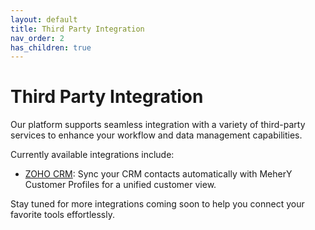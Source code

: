 ```yaml
---
layout: default
title: Third Party Integration
nav_order: 2
has_children: true
---
```

# Third Party Integration

Our platform supports seamless integration with a variety of third-party services to enhance your workflow and data management capabilities.

Currently available integrations include:

- [ZOHO CRM](zoho-crm.md): Sync your CRM contacts automatically with MeherY Customer Profiles for a unified customer view.

Stay tuned for more integrations coming soon to help you connect your favorite tools effortlessly.